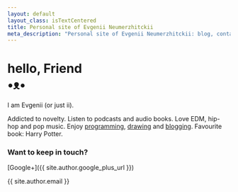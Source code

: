 ```yaml
---
layout: default
layout_class: isTextCentered
title: Personal site of Evgenii Neumerzhitckii
meta_description: "Personal site of Evgenii Neumerzhitckii: blog, contact, projects and resume."
---
```


<h1>
  hello, Friend
  <br>
  •ᴥ•
</h1>

I am Evgenii (or just ii).

Addicted to novelty. Listen to podcasts and audio books. Love EDM, hip-hop and pop music. Enjoy [programming](/projects/), [drawing](/drawings/) and [blogging](/blog/). Favourite book: Harry Potter.

### Want to keep in touch?

[Google+]({{ site.author.google_plus_url }})

{{ site.author.email }}

<br>